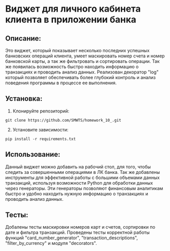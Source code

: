 # Виджет для личного кабинета клиента в приложении банка
## Описание:
Это виджет, который показывает несколько последних успешных банковских операций клиента, умеет маскировать номер счета и номер банковской карты, а так же фильтровать и сортировать операции.
Так же появилась возможность быстро находить информацию о транзакциях и проводить анализ данных. Реализован декоратор "log" который позволяет обеспечивать более глубокий контроль и анализ поведения программы в процессе ее выполнения.
## Установка:
1. Клонируйте репозиторий:
```
git clone https://github.com/SMWTS/homework_10_.git
```
2. Установите зависимости:
```
pip install -r requirements.txt
```
## Использование:
Данный виджет можно добавить на рабочий стол, для того, чтобы следить за совершенными операциями в ЛК банка.
Так же добавлены инструменты для эффективной работы с большими объемами данных транзакций, используя возможности Python для обработки данных через генераторы. Эти генераторы позволяют финансовым аналитикам быстро и удобно находить нужную информацию о транзакциях и проводить анализ данных.
## Тесты:
Добалены тесты маскировки номеров карт и счетов, сортировки по дате и фильтра транзакций.
Проведены тесты корректной работы функций "card_number_generator", "transaction_descriptions", "filter_by_currency" и модуля "decorators".

